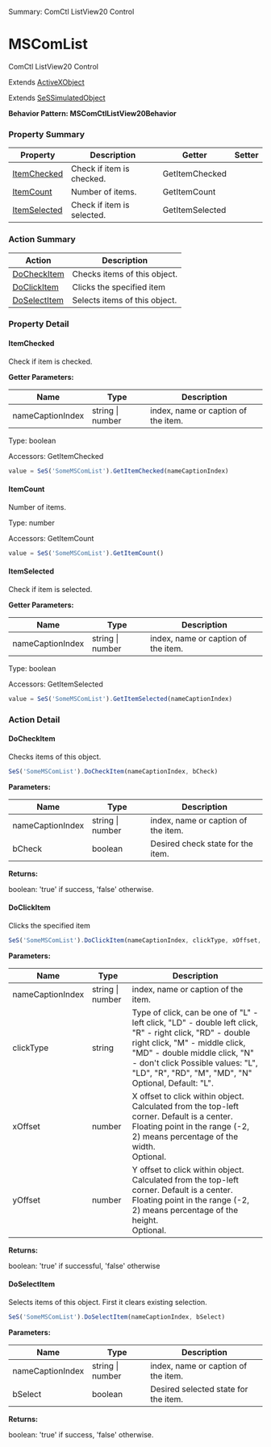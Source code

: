 Summary: ComCtl ListView20 Control

# MSComList

ComCtl ListView20 Control
 
Extends [ActiveXObject](ActiveXObject.md)

Extends [SeSSimulatedObject](SeSSimulatedObject.md)





**Behavior Pattern: MSComCtlListView20Behavior**


<!-- ============================== property summary ========================== -->



### Property Summary
| **Property** | **Description** | **Getter** | **Setter** |
| ------------ | --------------- | ---------- | ---------- |
| [ItemChecked](#itemchecked) | Check if item is checked. | GetItemChecked |  |
| [ItemCount](#itemcount) | Number of items. | GetItemCount |  |
| [ItemSelected](#itemselected) | Check if item is selected. | GetItemSelected |  |



<!-- ============================== action summary ========================== -->



### Action Summary
|  **Action** | **Description** | 
| ----------- | --------------- |
|  [DoCheckItem](#docheckitem) | Checks items of this object. |
|  [DoClickItem](#doclickitem) | Clicks the specified item |
|  [DoSelectItem](#doselectitem) | Selects items of this object. |



<!-- ============================== property detail ========================== -->

### Property Detail

<a name="ItemChecked"></a>
#### ItemChecked

Check if item is checked.

**Getter Parameters:**

| **Name** | **Type** | **Description** |
| -------- | -------- | --------------- |  
| nameCaptionIndex | string \| number | index, name or caption of the item. |




Type: boolean


Accessors: GetItemChecked

```javascript
value = SeS('SomeMSComList').GetItemChecked(nameCaptionIndex)
```


<a name="ItemCount"></a>
#### ItemCount

Number of items.



Type: number


Accessors: GetItemCount

```javascript
value = SeS('SomeMSComList').GetItemCount()
```


<a name="ItemSelected"></a>
#### ItemSelected

Check if item is selected.

**Getter Parameters:**

| **Name** | **Type** | **Description** |
| -------- | -------- | --------------- |  
| nameCaptionIndex | string \| number | index, name or caption of the item. |




Type: boolean


Accessors: GetItemSelected

```javascript
value = SeS('SomeMSComList').GetItemSelected(nameCaptionIndex)
```




<!-- ============================== action detail ========================== -->

### Action Detail

<a name="DoCheckItem"></a>    
#### DoCheckItem

Checks items of this object.

```javascript
SeS('SomeMSComList').DoCheckItem(nameCaptionIndex, bCheck)
```


**Parameters:**

|  **Name** | **Type** | **Description** |
| ---------- | -------- | --------------- |
| nameCaptionIndex | string \| number |  index, name or caption of the item. |
| bCheck | boolean |  Desired check state for the item. |




**Returns:**

boolean: 'true' if success, 'false' otherwise.



<a name="see.also.mscomlist.docheckitem"></a>

<a name="DoClickItem"></a>    
#### DoClickItem

Clicks the specified item

```javascript
SeS('SomeMSComList').DoClickItem(nameCaptionIndex, clickType, xOffset, yOffset)
```


**Parameters:**

|  **Name** | **Type** | **Description** |
| ---------- | -------- | --------------- |
| nameCaptionIndex | string \| number |  index, name or caption of the item. |
| clickType | string |  Type of click, can be one of "L" - left click, "LD" - double left click, "R" - right click, "RD" - double right click, "M" - middle click, "MD" - double middle click, "N" - don't click Possible values: "L", "LD", "R", "RD", "M", "MD", "N"<br>Optional, Default: "L". |
| xOffset | number |  X offset to click within object. Calculated from the top-left corner. Default is a center. Floating point in the range (-2, 2) means percentage of the width.<br>Optional. |
| yOffset | number |  Y offset to click within object. Calculated from the top-left corner. Default is a center. Floating point in the range (-2, 2) means percentage of the height.<br>Optional. |




**Returns:**

boolean: 'true' if successful, 'false' otherwise



<a name="see.also.mscomlist.doclickitem"></a>

<a name="DoSelectItem"></a>    
#### DoSelectItem

Selects items of this object. First it clears existing selection.

```javascript
SeS('SomeMSComList').DoSelectItem(nameCaptionIndex, bSelect)
```


**Parameters:**

|  **Name** | **Type** | **Description** |
| ---------- | -------- | --------------- |
| nameCaptionIndex | string \| number |  index, name or caption of the item. |
| bSelect | boolean |  Desired selected state for the item. |




**Returns:**

boolean: 'true' if success, 'false' otherwise.



<a name="see.also.mscomlist.doselectitem"></a>

  

